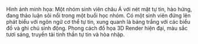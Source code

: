 Hình ảnh minh họa: Một nhóm sinh viên châu Á với nét mặt tự tin, hào hứng, đang thảo luận sôi nổi trong một buổi học nhóm. Có một sinh viên đứng lên phát biểu với ngôn ngữ cơ thể tự tin, xung quanh là bảng trắng với các biểu đồ và ghi chú sinh động. Phong cách đồ họa 3D Render hiện đại, màu sắc tươi sáng, truyền tải tinh thần tự tin và hòa nhập.